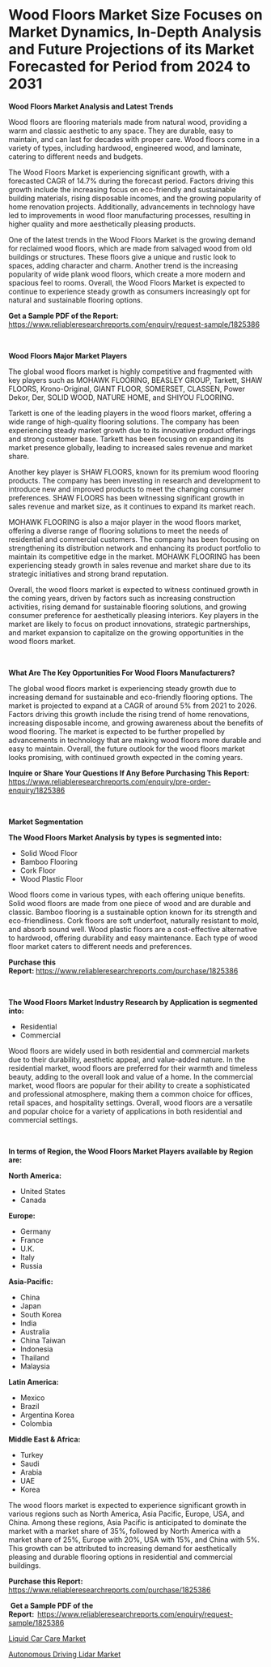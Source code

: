 <p><h1>Wood Floors Market Size Focuses on Market Dynamics, In-Depth Analysis and Future Projections of its Market Forecasted for Period from 2024 to 2031</h1></p><p><strong>Wood Floors Market Analysis and Latest Trends</strong></p>
<p><p>Wood floors are flooring materials made from natural wood, providing a warm and classic aesthetic to any space. They are durable, easy to maintain, and can last for decades with proper care. Wood floors come in a variety of types, including hardwood, engineered wood, and laminate, catering to different needs and budgets.</p><p>The Wood Floors Market is experiencing significant growth, with a forecasted CAGR of 14.7% during the forecast period. Factors driving this growth include the increasing focus on eco-friendly and sustainable building materials, rising disposable incomes, and the growing popularity of home renovation projects. Additionally, advancements in technology have led to improvements in wood floor manufacturing processes, resulting in higher quality and more aesthetically pleasing products.</p><p>One of the latest trends in the Wood Floors Market is the growing demand for reclaimed wood floors, which are made from salvaged wood from old buildings or structures. These floors give a unique and rustic look to spaces, adding character and charm. Another trend is the increasing popularity of wide plank wood floors, which create a more modern and spacious feel to rooms. Overall, the Wood Floors Market is expected to continue to experience steady growth as consumers increasingly opt for natural and sustainable flooring options.</p></p>
<p><strong>Get a Sample PDF of the Report:&nbsp;</strong> <a href="https://www.reliableresearchreports.com/enquiry/request-sample/1825386">https://www.reliableresearchreports.com/enquiry/request-sample/1825386</a></p>
<p>&nbsp;</p>
<p><strong>Wood Floors Major Market Players</strong></p>
<p><p>The global wood floors market is highly competitive and fragmented with key players such as MOHAWK FLOORING, BEASLEY GROUP, Tarkett, SHAW FLOORS, Krono-Original, GIANT FLOOR, SOMERSET, CLASSEN, Power Dekor, Der, SOLID WOOD, NATURE HOME, and SHIYOU FLOORING.</p><p>Tarkett is one of the leading players in the wood floors market, offering a wide range of high-quality flooring solutions. The company has been experiencing steady market growth due to its innovative product offerings and strong customer base. Tarkett has been focusing on expanding its market presence globally, leading to increased sales revenue and market share.</p><p>Another key player is SHAW FLOORS, known for its premium wood flooring products. The company has been investing in research and development to introduce new and improved products to meet the changing consumer preferences. SHAW FLOORS has been witnessing significant growth in sales revenue and market size, as it continues to expand its market reach.</p><p>MOHAWK FLOORING is also a major player in the wood floors market, offering a diverse range of flooring solutions to meet the needs of residential and commercial customers. The company has been focusing on strengthening its distribution network and enhancing its product portfolio to maintain its competitive edge in the market. MOHAWK FLOORING has been experiencing steady growth in sales revenue and market share due to its strategic initiatives and strong brand reputation.</p><p>Overall, the wood floors market is expected to witness continued growth in the coming years, driven by factors such as increasing construction activities, rising demand for sustainable flooring solutions, and growing consumer preference for aesthetically pleasing interiors. Key players in the market are likely to focus on product innovations, strategic partnerships, and market expansion to capitalize on the growing opportunities in the wood floors market.</p></p>
<p>&nbsp;</p>
<p><strong>What Are The Key Opportunities For Wood Floors Manufacturers?</strong></p>
<p><p>The global wood floors market is experiencing steady growth due to increasing demand for sustainable and eco-friendly flooring options. The market is projected to expand at a CAGR of around 5% from 2021 to 2026. Factors driving this growth include the rising trend of home renovations, increasing disposable income, and growing awareness about the benefits of wood flooring. The market is expected to be further propelled by advancements in technology that are making wood floors more durable and easy to maintain. Overall, the future outlook for the wood floors market looks promising, with continued growth expected in the coming years.</p></p>
<p><strong>Inquire or Share Your Questions If Any Before Purchasing This Report:</strong> <a href="https://www.reliableresearchreports.com/enquiry/pre-order-enquiry/1825386">https://www.reliableresearchreports.com/enquiry/pre-order-enquiry/1825386</a></p>
<p>&nbsp;</p>
<p><strong>Market Segmentation</strong></p>
<p><strong>The Wood Floors Market Analysis by types is segmented into:</strong></p>
<p><ul><li>Solid Wood Floor</li><li>Bamboo Flooring</li><li>Cork Floor</li><li>Wood Plastic Floor</li></ul></p>
<p><p>Wood floors come in various types, with each offering unique benefits. Solid wood floors are made from one piece of wood and are durable and classic. Bamboo flooring is a sustainable option known for its strength and eco-friendliness. Cork floors are soft underfoot, naturally resistant to mold, and absorb sound well. Wood plastic floors are a cost-effective alternative to hardwood, offering durability and easy maintenance. Each type of wood floor market caters to different needs and preferences.</p></p>
<p><strong>Purchase this Report:&nbsp;</strong><a href="https://www.reliableresearchreports.com/purchase/1825386">https://www.reliableresearchreports.com/purchase/1825386</a></p>
<p>&nbsp;</p>
<p><strong>The Wood Floors Market Industry Research by Application is segmented into:</strong></p>
<p><ul><li>Residential</li><li>Commercial</li></ul></p>
<p><p>Wood floors are widely used in both residential and commercial markets due to their durability, aesthetic appeal, and value-added nature. In the residential market, wood floors are preferred for their warmth and timeless beauty, adding to the overall look and value of a home. In the commercial market, wood floors are popular for their ability to create a sophisticated and professional atmosphere, making them a common choice for offices, retail spaces, and hospitality settings. Overall, wood floors are a versatile and popular choice for a variety of applications in both residential and commercial settings.</p></p>
<p>&nbsp;</p>
<p><strong>In terms of Region, the Wood Floors Market Players available by Region are:</strong></p>
<p>
    <p> <strong> North America: </strong>
        <ul>
            <li>United States</li>
            <li>Canada</li>
        </ul>
        </p> 
    <p> <strong> Europe: </strong>
        <ul>
            <li>Germany</li>
            <li>France</li>
            <li>U.K.</li>
            <li>Italy</li>
            <li>Russia</li>
        </ul>
        </p> 
    <p> <strong> Asia-Pacific: </strong>
        <ul>
            <li>China</li>
            <li>Japan</li>
            <li>South Korea</li>
            <li>India</li>
            <li>Australia</li>
            <li>China Taiwan</li>
            <li>Indonesia</li>
            <li>Thailand</li>
            <li>Malaysia</li>
        </ul>
        </p> 
    <p> <strong> Latin America: </strong>
        <ul>
            <li>Mexico</li>
            <li>Brazil</li>
            <li>Argentina Korea</li>
            <li>Colombia</li>
        </ul>
        </p> 
    <p> <strong> Middle East & Africa: </strong>
        <ul>
            <li>Turkey</li>
            <li>Saudi</li>
            <li>Arabia</li>
            <li>UAE</li>
            <li>Korea</li>
        </ul>
    </p>
    </p>
<p><p>The wood floors market is expected to experience significant growth in various regions such as North America, Asia Pacific, Europe, USA, and China. Among these regions, Asia Pacific is anticipated to dominate the market with a market share of 35%, followed by North America with a market share of 25%, Europe with 20%, USA with 15%, and China with 5%. This growth can be attributed to increasing demand for aesthetically pleasing and durable flooring options in residential and commercial buildings.</p></p>
<p><strong>Purchase this Report: </strong><a href="https://www.reliableresearchreports.com/purchase/1825386">https://www.reliableresearchreports.com/purchase/1825386</a></p>
<p>&nbsp;<strong>Get a Sample PDF of the Report:&nbsp;&nbsp;</strong><a href="https://www.reliableresearchreports.com/enquiry/request-sample/1825386">https://www.reliableresearchreports.com/enquiry/request-sample/1825386</a></p>
<p><strong></strong></p>
<p><p><a href="https://skillful-vermicelli-b89.notion.site/Liquid-Car-Care-Market-Dynamics-2024-2031-Also-about-Its-Market-Trends-Projections-and-Opportunit-dfdd886736ab46e3a9e9e82e1a4c876c">Liquid Car Care Market</a></p><p><a href="https://simplistic-meeting-7ee.notion.site/Autonomous-Driving-Lidar-Market-Offers-Provide-Insightful-Data-for-the-Time-Period-from-2024-to-2031-8a07f09bb2e44708960a3b21b2f00628">Autonomous Driving Lidar Market</a></p></p>